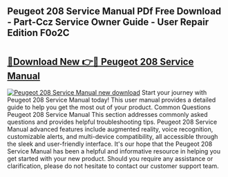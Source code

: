 ## Peugeot 208 Service Manual PDf Free Download - Part-Ccz Service Owner Guide - User Repair Edition F0o2C

# <h2><a href="http://cf23559.oget.top/?id=Peugeot+208+Service+Manual">🔗Download New 👉🔴 Peugeot 208 Service Manual</a></h2>

[![Peugeot 208 Service Manual new download](https://i.imgur.com/5g1atiW.png)](http://cf23559.oget.top/?id=Peugeot+208+Service+Manual)
Start your journey with Peugeot 208 Service Manual today! This user manual provides a detailed guide to help you get the most out of your product. Common Questions Peugeot 208 Service Manual This section addresses commonly asked questions and provides helpful troubleshooting tips. Peugeot 208 Service Manual advanced features include augmented reality, voice recognition, customizable alerts, and multi-device compatibility, all accessible through the sleek and user-friendly interface. It's our hope that the Peugeot 208 Service Manual has been a helpful and informative resource in helping you get started with your new product. Should you require any assistance or clarification, please do not hesitate to contact our customer support team.
